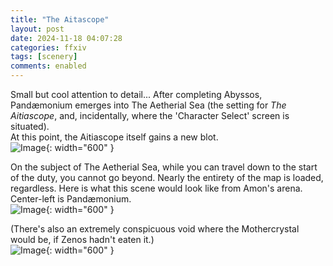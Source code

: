 ```yaml
---
title: "The Aitascope"
layout: post
date: 2024-11-18 04:07:28
categories: ffxiv
tags: [scenery]
comments: enabled
---
```

Small but cool attention to detail... After completing Abyssos, Pandæmonium emerges into The Aetherial Sea (the setting for *The Aitiascope*, and, incidentally, where the 'Character Select' screen is situated).  
At this point, the Aitiascope itself gains a new blot.  
![Image](/Aita_1.png){: width="600" }


On the subject of The Aetherial Sea, while you can travel down to the start of the duty, you cannot go beyond. Nearly the entirety of the map is loaded, regardless. Here is what this scene would look like from Amon's arena. Center-left is Pandæmonium.  
![Image](/Aita_2.png){: width="600" }

(There's also an extremely conspicuous void where the Mothercrystal would be, if Zenos hadn't eaten it.)  
![Image](/Aita_3.png){: width="600" }


